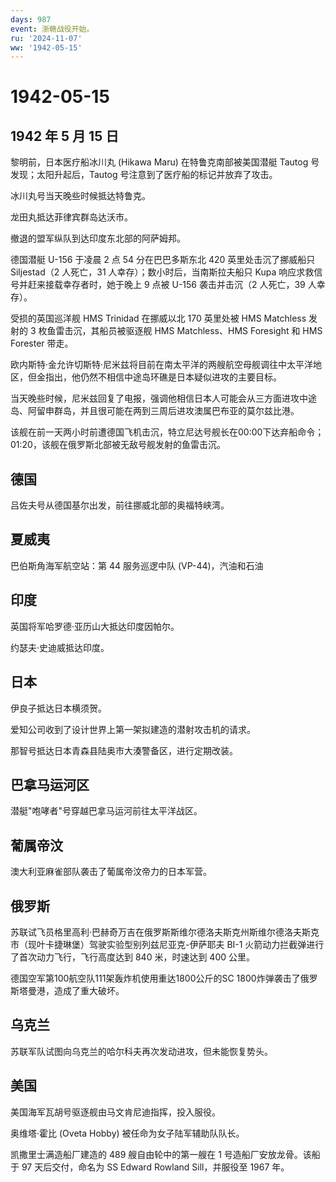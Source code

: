 ```yaml
---
days: 987
event: 浙赣战役开始。
ru: '2024-11-07'
ww: '1942-05-15'
---
```


# 1942-05-15

## 1942 年 5 月 15 日

黎明前，日本医疗船冰川丸 (Hikawa Maru) 在特鲁克南部被美国潜艇 Tautog
号发现；太阳升起后，Tautog 号注意到了医疗船的标记并放弃了攻击。

冰川丸号当天晚些时候抵达特鲁克。

龙田丸抵达菲律宾群岛达沃市。

撤退的盟军纵队到达印度东北部的阿萨姆邦。

德国潜艇 U-156 于凌晨 2 点 54 分在巴巴多斯东北 420 英里处击沉了挪威船只
Siljestad（2 人死亡，31 人幸存）；数小时后，当南斯拉夫船只 Kupa
响应求救信号并赶来接载幸存者时，她于晚上 9 点被 U-156 袭击并击沉（2
人死亡，39 人幸存）。

受损的英国巡洋舰 HMS Trinidad 在挪威以北 170 英里处被 HMS Matchless
发射的 3 枚鱼雷击沉，其船员被驱逐舰 HMS Matchless、HMS Foresight 和 HMS
Forester 带走。

欧内斯特·金允许切斯特·尼米兹将目前在南太平洋的两艘航空母舰调往中太平洋地区，但金指出，他仍然不相信中途岛环礁是日本疑似进攻的主要目标。

当天晚些时候，尼米兹回复了电报，强调他相信日本人可能会从三方面进攻中途岛、阿留申群岛，并且很可能在两到三周后进攻澳属巴布亚的莫尔兹比港。

该舰在前一天两小时前遭德国飞机击沉，特立尼达号舰长在00:00下达弃船命令；01:20，该舰在俄罗斯北部被无敌号舰发射的鱼雷击沉。

## 德国

吕佐夫号从德国基尔出发，前往挪威北部的奥福特峡湾。

## 夏威夷

巴伯斯角海军航空站：第 44 服务巡逻中队 (VP-44)，汽油和石油

## 印度

英国将军哈罗德·亚历山大抵达印度因帕尔。

约瑟夫·史迪威抵达印度。

## 日本

伊良子抵达日本横须贺。

爱知公司收到了设计世界上第一架拟建造的潜射攻击机的请求。

那智号抵达日本青森县陆奥市大湊警备区，进行定期改装。

## 巴拿马运河区

潜艇"咆哮者"号穿越巴拿马运河前往太平洋战区。

## 葡属帝汶

澳大利亚麻雀部队袭击了葡属帝汶帝力的日本军营。

## 俄罗斯

苏联试飞员格里高利·巴赫奇万吉在俄罗斯斯维尔德洛夫斯克州斯维尔德洛夫斯克市（现叶卡捷琳堡）驾驶实验型别列兹尼亚克-伊萨耶夫
BI-1 火箭动力拦截弹进行了首次动力飞行，飞行高度达到 840 米，时速达到 400
公里。

德国空军第100航空队111架轰炸机使用重达1800公斤的SC
1800炸弹袭击了俄罗斯塔曼港，造成了重大破坏。

## 乌克兰

苏联军队试图向乌克兰的哈尔科夫再次发动进攻，但未能恢复势头。

## 美国

美国海军瓦胡号驱逐舰由马文肯尼迪指挥，投入服役。

奥维塔·霍比 (Oveta Hobby) 被任命为女子陆军辅助队队长。

凯撒里士满造船厂建造的 489 艘自由轮中的第一艘在 1
号造船厂安放龙骨。该船于 97 天后交付，命名为 SS Edward Rowland
Sill，并服役至 1967 年。